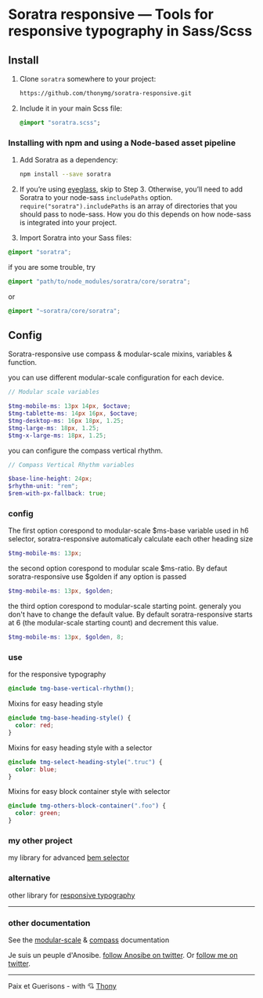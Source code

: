 # Soratra responsive — Tools for responsive typography in Sass/Scss

## Install

1. Clone `soratra` somewhere to your project:

   ```sh
   https://github.com/thonymg/soratra-responsive.git
   ```

2. Include it in your main Scss file:

   ```Sass
   @import "soratra.scss";
   ```

### Installing with npm and using a Node-based asset pipeline

1. Add Soratra as a dependency:

   ```bash
   npm install --save soratra
   ```

1. If you’re using [eyeglass], skip to Step 3. Otherwise, you’ll need to add
   Soratra to your node-sass `includePaths` option.
   `require("soratra").includePaths` is an array of directories that you should
   pass to node-sass. How you do this depends on how node-sass is integrated
   into your project.

1. Import Soratra into your Sass files:

```scss
@import "soratra";
```

if you are some trouble, try

```scss
@import "path/to/node_modules/soratra/core/soratra";
```

or

```scss
@import "~soratra/core/soratra";
```

[eyeglass]: https://github.com/sass-eyeglass/eyeglass

## Config

Soratra-responsive use compass & modular-scale mixins, variables & function.

you can use different modular-scale configuration for each device.

```scss
// Modular scale variables

$tmg-mobile-ms: 13px 14px, $octave;
$tmg-tablette-ms: 14px 16px, $octave;
$tmg-desktop-ms: 16px 18px, 1.25;
$tmg-large-ms: 18px, 1.25;
$tmg-x-large-ms: 18px, 1.25;
```

you can configure the compass vertical rhythm.

```scss
// Compass Vertical Rhythm variables

$base-line-height: 24px;
$rhythm-unit: "rem";
$rem-with-px-fallback: true;
```

### config

The first option corespond to modular-scale \$ms-base variable used in h6 selector, soratra-responsive automaticaly calculate each other heading size

```scss
$tmg-mobile-ms: 13px;
```

the second option corespond to modular scale $ms-ratio. By defaut soratra-responsive use $golden if any option is passed

```scss
$tmg-mobile-ms: 13px, $golden;
```

the third option corespond to modular-scale starting point. generaly you don't have to change the default value. By default soratra-responsive starts at 6 (the modular-scale starting count) and decrement this value.

```scss
$tmg-mobile-ms: 13px, $golden, 8;
```

### use

for the responsive typography

```scss
@include tmg-base-vertical-rhythm();
```

Mixins for easy heading style

```scss
@include tmg-base-heading-style() {
  color: red;
}
```

Mixins for easy heading style with a selector

```scss
@include tmg-select-heading-style(".truc") {
  color: blue;
}
```

Mixins for easy block container style with selector

```scss
@include tmg-others-block-container(".foo") {
  color: green;
}
```

### my other project

my library for advanced [bem selector](https://github.com/thonymg/fotsy-sass-bem)

### alternative

other library for [responsive typography](https://github.com/corysimmons/typographic)

---

### other documentation

See the [modular-scale](http://www.modularscale.com/) & [compass](http://compass-style.org/reference/compass/typography/vertical_rhythm/) documentation

Je suis un peuple d'Anosibe. [follow Anosibe on twitter](https://twitter.com/anosibe/).
Or [follow me on twitter](https://twitter.com/thonyMg/).

---

Paix et Guerisons - with 💘 [Thony](https://github.com/thonymg)
